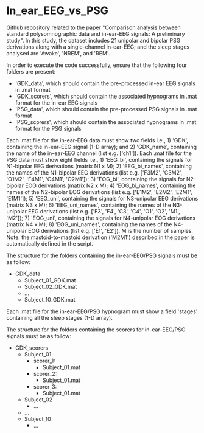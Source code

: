 # In_ear_EEG_vs_PSG
Github repository related to the paper "Comparison analysis between standard polysomnographic data and in-ear-EEG signals: A preliminary study".
In this study, the dataset includes 21 unipolar and bipolar PSG derivations along with a single-channel in-ear-EEG; and the sleep stages analysed are 'Awake', 'NREM', and 'REM'.

In order to execute the code successfully, ensure that the following four folders are present:
* 'GDK_data', which should contain the pre-processed in-ear EEG signals in .mat format
* 'GDK_scorers', which should contain the associated hypnograms in .mat format for the in-ear EEG signals
* 'PSG_data', which should contain the pre-processed PSG signals in .mat format
* 'PSG_scorers', which should contain the associated hypnograms in .mat format for the PSG signals

Each .mat file for the in-ear-EEG data must show two fields i.e., 1) 'GDK', containing the in-ear-EEG signal (1-D array); and 2) 'GDK_name', containing the name of the in-ear-EEG channel (list e.g. ['ch1']).
Each .mat file for the PSG data must show eight fields i.e., 1) 'EEG_bi', containing the signals for N1-bipolar EEG derivations (matrix N1 x M); 2) 'EEG_bi_names', containing the names of the N1-bipolar EEG derivations (list e.g. ['F3M2', 'C3M2', 'O1M2', 'F4M1', 'C4M1', 'O2M1']); 3) 'EOG_bi', containing the signals for N2-bipolar EOG derivations (matrix N2 x M); 4) 'EOG_bi_names', containing the names of the N2-bipolar EOG derivations (list e.g. ['E1M2', 'E2M2', 'E2M1', 'E1M1']); 5) 'EEG_uni', containing the signals for N3-unipolar EEG derivations (matrix N3 x M); 6) 'EEG_uni_names', containing the names of the N3-unipolar EEG derivations (list e.g. ['F3', 'F4', 'C3', 'C4', 'O1', 'O2', 'M1', 'M2']); 7) 'EOG_uni', containing the signals for N4-unipolar EOG derivations (matrix N4 x M); 8) 'EOG_uni_names', containing the names of the N4-unipolar EOG derivations (list e.g. ['E1', 'E2']). M is the number of samples.
Note: the mastoid-to-mastoid derivation ('M2M1') described in the paper is automatically defined in the script.

The structure for the folders containing the in-ear-EEG/PSG signals must be as follow:
- GDK_data
  - Subject_01_GDK.mat
  - Subject_02_GDK.mat
  - ...
  - Subject_10_GDK.mat

Each .mat file for the in-ear-EEG/PSG hypnogram must show a field 'stages' containing all the sleep stages (1-D array).

The structure for the folders containing the scorers for in-ear-EEG/PSG signals must be as follow:
- GDK_scorers
  - Subject_01
    - scorer_1:
      - Subject_01.mat
    - scorer_2:
      - Subject_01.mat
    - scorer_3:
      - Subject_01.mat 
  - Subject_02
    - ... 
  - ...
  - Subject_10
    - ...
